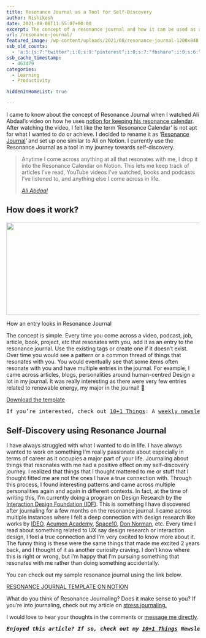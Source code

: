 ```yaml
---
title: Resonance Journal as a Tool for Self-Discovery
author: Rishikesh
date: 2021-08-08T11:55:07+00:00
excerpt: The concept of a resonance journal and how it can be used as a tool for self-discovery.
url: /resonance-journal/
featured_image: /wp-content/uploads/2021/08/resonance-journal-1200x848.jpeg
ssb_old_counts:
  - 'a:5:{s:7:"twitter";i:0;s:9:"pinterest";i:0;s:7:"fbshare";i:0;s:6:"reddit";i:0;s:6:"tumblr";N;}'
ssb_cache_timestamp:
  - 463479
categories:
  - Learning
  - Productivity

hiddenInHomeList: true

---
```

<p class="has-drop-cap">
  I came to know about the concept of Resonance Journal when I watched Ali Abdaal&#8217;s video on how he uses <a href="https://www.youtube.com/watch?v=lKYBB-Uw1IM" target="_blank" rel="noreferrer noopener" title="https://www.youtube.com/watch?v=lKYBB-Uw1IM">notion for keeping his resonance calendar</a>. After watching the video, I felt like the term &#8216;Resonance Calendar&#8217; is not apt for what I wanted to do or achieve. I decided to rename it as &#8216;<a href="https://dent-radar-d40.notion.site/2615af7fb932434c9085b4c666781d20?v=089ad185b9354ae49ab8b26ef844a214" target="_blank" rel="noreferrer noopener" title="https://dent-radar-d40.notion.site/2615af7fb932434c9085b4c666781d20?v=089ad185b9354ae49ab8b26ef844a214">Resonance Journal</a>&#8216; and set up one similar to Ali on Notion. I currently use the Resonance Journal as a tool in my journey towards self-discovery.
</p>

<blockquote class="wp-block-quote">
  <p>
    Anytime I come across anything at all that resonates with me, I drop it into the Resonance Calendar on Notion. This lets me keep track of articles I’ve read, YouTube videos I’ve watched, books and podcasts I’ve listened to, and anything else I come across in life.
  </p>
  
  <cite><a href="https://aliabdaal.com/using-notion-as-a-resonance-calendar/" target="_blank" rel="noreferrer noopener" title="https://aliabdaal.com/using-notion-as-a-resonance-calendar/">Ali Abdaal</a></cite>
</blockquote>

## How does it work?<figure class="wp-block-image size-large is-style-default">

<img decoding="async" loading="lazy" width="580" height="240" src="https://i0.wp.com/rishikeshs.com/wp-content/uploads/2021/08/resonance-journal.png?resize=580%2C240&#038;ssl=1" alt="" class="wp-image-511" srcset="https://i0.wp.com/rishikeshs.com/wp-content/uploads/2021/08/resonance-journal.png?resize=1024%2C424&ssl=1 1024w, https://i0.wp.com/rishikeshs.com/wp-content/uploads/2021/08/resonance-journal.png?resize=300%2C124&ssl=1 300w, https://i0.wp.com/rishikeshs.com/wp-content/uploads/2021/08/resonance-journal.png?resize=768%2C318&ssl=1 768w, https://i0.wp.com/rishikeshs.com/wp-content/uploads/2021/08/resonance-journal.png?resize=1536%2C636&ssl=1 1536w, https://i0.wp.com/rishikeshs.com/wp-content/uploads/2021/08/resonance-journal.png?resize=1200%2C497&ssl=1 1200w, https://i0.wp.com/rishikeshs.com/wp-content/uploads/2021/08/resonance-journal.png?w=1834&ssl=1 1834w, https://i0.wp.com/rishikeshs.com/wp-content/uploads/2021/08/resonance-journal.png?w=1740&ssl=1 1740w" sizes="(max-width: 580px) 100vw, 580px" data-recalc-dims="1" /> <figcaption>How an entry looks in Resonance Journal</figcaption></figure> 

The concept is simple. Every time you come across a video, podcast, job, article, book, project, etc that resonates with you, add it as an entry to the resonance journal. Use the existing tags or create one if it doesn&#8217;t exist. Over time you would see a pattern or a common thread of things that resonates with you. You would eventually see that some items often resonate with you and have multiple entries in the journal. For example, I came across articles, blogs, personalities around human-centred Design a lot in my journal. It was really interesting as there were very few entries related to renewable energy, my major in the journal! 🙂

<div class="is-layout-flex wp-block-buttons">
  <div class="wp-block-button">
    <a class="wp-block-button__link" href="https://dent-radar-d40.notion.site/2615af7fb932434c9085b4c666781d20?v=089ad185b9354ae49ab8b26ef844a214" target="_blank" rel="noreferrer noopener">Download the template</a>
  </div>
</div>

<pre class="wp-block-preformatted has-subtle-background-background-color has-background">If you’re interested, check out&nbsp;<a href="https://rishikesh.substack.com/about">10+1 Things</a>: A&nbsp;<a href="https://rishikesh.substack.com/">weekly newsletter</a>&nbsp;finely curated by me featuring 11 interesting things to feature your curiosity. <em><a href="https://rishikesh.substack.com/archive/" target="_blank" rel="noreferrer noopener">Check out the Archive</a></em></pre>

## Self-Discovery using Resonance Journal

I have always struggled with what I wanted to do in life. I have always wanted to work on something I&#8217;m really passionate about especially in terms of career as it occupies a major part of your life. Journaling about things that resonates with me had a positive effect on my self-discovery journey. I realized that things that I thought mattered to me or stuff that I thought fitted me are not the ones I have a true connection with. Through this process, I found interesting patterns and came across multiple personalities again and again in different contexts. In fact, at the time of writing this, I&#8217;m currently doing a program on Design Research by the <a href="https://www.interaction-design.org/invite?r=rishikesh-2" target="_blank" rel="noreferrer noopener sponsored" title="https://www.interaction-design.org/invite?r=rishikesh-2">Interaction Design Foundation (IDF)</a>. This is something I have discovered after journaling for a few months on the resonance journal. I came across multiple instances where I felt a deep connection with design research like works by <a href="https://www.ideo.com/" target="_blank" rel="noreferrer noopener" title="https://www.ideo.com/">IDEO</a>, <a href="https://acumenacademy.org/" target="_blank" rel="noreferrer noopener" title="https://acumenacademy.org/">Acumen Academy</a>, <a href="https://space10.com/" target="_blank" rel="noreferrer noopener" title="https://space10.com/">Space10</a>, <a href="https://en.wikipedia.org/wiki/Don_Norman" target="_blank" rel="noreferrer noopener" title="https://en.wikipedia.org/wiki/Don_Norman">Don Norman</a>, etc. Every time I read about something related to UX say design research or interaction design, I feel a true connection and I&#8217;m very excited to know more about it. The funny thing is these were the same things that made me excited 2 years back, and I thought of it as another curiosity craving. I don&#8217;t know where this is right or wrong, but I&#8217;m happy that I&#8217;m pursuing something that resonates with me rather than doing something accidentally. 

You can check out my sample resonance journal using the link below.

<div class="is-layout-flex wp-block-buttons">
  <div class="wp-block-button">
    <a class="wp-block-button__link" href="https://dent-radar-d40.notion.site/2615af7fb932434c9085b4c666781d20?v=089ad185b9354ae49ab8b26ef844a214" target="_blank" rel="noreferrer noopener">RESONANCE JOURNAL TEMPLATE ON NOTION</a>
  </div>
</div>

What do you think of Resonance Journaling? Does it make sense to you? If you&#8217;re into journaling, check out my article on <a href="https://rishikeshs.com/stress-journal/" title="Why I keep a Stress Journal" target="_blank" rel="noreferrer noopener">stress journaling.</a>

I would love to hear your thoughts in the comments or <a href="https://rishikeshs.com/contact/" target="_blank" rel="noreferrer noopener" title="Contact">message me directly</a>.

<pre class="wp-block-preformatted"><em><strong>Enjoyed this article? If so, check out my <a href="https://rishikesh.substack.com/" target="_blank" rel="noreferrer noopener">10+1 Things</a> Newsletter that I send out every Saturday. It contains 11 interesting Things I thought were worth sharing including books,articles, projects, and other things I'm curious about. <a href="https://rishikesh.substack.com/archive">Click here </a>if you would like to check out the previous issues and may be subscribe! </strong></em></pre>